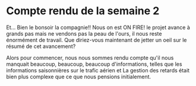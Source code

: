 # Compte rendu de la semaine 2

Et... Bien le bonsoir la compagnie!! Nous on est ON FIRE! le projet avance à grands pas mais ne vendons pas la peau de l'ours, il nous reste énormément de travail. Que diriez-vous maintenant de jetter un oeil sur le résumé de cet avancement?

Alors pour commencer, nous nous sommes rendu compte qu'il nous manquait beaucoup, beaucoup, beaucoup d'informations, telles que les informations saisonnières sur le trafic aérien et La gestion des retards était bien plus complexe que ce que nous pensions initialement.
